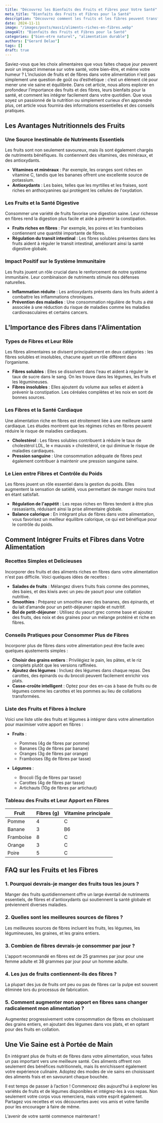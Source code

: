 ```yaml
---
title: "Découvrez les Bienfaits des Fruits et Fibres pour Votre Santé"
meta_title: "Bienfaits des Fruits et Fibres pour la Santé"
description: "Découvrez comment les fruits et les fibres peuvent transformer votre santé. Bienfaits, conseils, et recettes à découvrir dans cet article complet."
date: 2024-11-11
image: "/images/posts/mass1/aliments-riches-en-fibres.webp"
imageAlt: "Bienfaits des Fruits et Fibres pour la Santé"
categories: ["bien-etre naturel", "alimentation durable"]
authors: ["Gerard Delao"]
tags: []
draft: true
---
```


Saviez-vous que les choix alimentaires que vous faites chaque jour peuvent avoir un impact immense sur votre santé, votre bien-être, et même votre humeur ? L’inclusion de fruits et de fibres dans votre alimentation n'est pas simplement une question de goût ou d’esthétique : c’est un élément clé pour mener une vie saine et équilibrée. Dans cet article, nous allons explorer en profondeur l’importance des fruits et des fibres, leurs bienfaits pour la santé, et comment les intégrer facilement dans votre quotidien. Que vous soyez un passionné de la nutrition ou simplement curieux d’en apprendre plus, cet article vous fournira des informations essentielles et des conseils pratiques.

## Les Avantages Nutritionnels des Fruits

### Une Source Inestimable de Nutriments Essentiels

Les fruits sont non seulement savoureux, mais ils sont également chargés de nutriments bénéfiques. Ils contiennent des vitamines, des minéraux, et des antioxydants.

- **Vitamines et minéraux** : Par exemple, les oranges sont riches en vitamine C, tandis que les bananes offrent une excellente source de potassium.
- **Antioxydants** : Les baies, telles que les myrtilles et les fraises, sont riches en anthocyanines qui protègent les cellules de l'oxydation.

### Les Fruits et la Santé Digestive

Consommer une variété de fruits favorise une digestion saine. Leur richesse en fibres rend la digestion plus facile et aide à prévenir la constipation.

- **Fruits riches en fibres** : Par exemple, les poires et les framboises contiennent une quantité importante de fibres.
- **Régulation du transit intestinal** : Les fibres solubles présentes dans les fruits aident à réguler le transit intestinal, améliorant ainsi la santé digestive globale.

### Impact Positif sur le Système Immunitaire

Les fruits jouent un rôle crucial dans le renforcement de notre système immunitaire. Leur combinaison de nutriments stimule nos défenses naturelles.

- **Inflammation réduite** : Les antioxydants présents dans les fruits aident à combattre les inflammations chroniques.
- **Prévention des maladies** : Une consommation régulière de fruits a été associée à une réduction du risque de maladies comme les maladies cardiovasculaires et certains cancers.

## L'Importance des Fibres dans l'Alimentation

### Types de Fibres et Leur Rôle

Les fibres alimentaires se divisent principalement en deux catégories : les fibres solubles et insolubles, chacune ayant un rôle différent dans l’organisme.

- **Fibres solubles** : Elles se dissolvent dans l'eau et aident à réguler le taux de sucre dans le sang. On les trouve dans les légumes, les fruits et les légumineuses.
- **Fibres insolubles** : Elles ajoutent du volume aux selles et aident à prévenir la constipation. Les céréales complètes et les noix en sont de bonnes sources.

### Les Fibres et la Santé Cardiaque

Une alimentation riche en fibres est étroitement liée à une meilleure santé cardiaque. Les études montrent que les régimes riches en fibres peuvent réduire le risque de maladies cardiaques.

- **Cholestérol** : Les fibres solubles contribuent à réduire le taux de cholestérol LDL, le « mauvais » cholestérol, ce qui diminue le risque de maladies cardiaques.
- **Pression sanguine** : Une consommation adéquate de fibres peut également contribuer à maintenir une pression sanguine saine.

### Le Lien entre Fibres et Contrôle du Poids

Les fibres jouent un rôle essentiel dans la gestion du poids. Elles augmentent la sensation de satiété, vous permettant de manger moins tout en étant satisfait.

- **Régulation de l'appétit** : Les repas riches en fibres tendent à être plus rassasiants, réduisant ainsi la prise alimentaire globale.
- **Balance calorique** : En intégrant plus de fibres dans votre alimentation, vous favorisez un meilleur équilibre calorique, ce qui est bénéfique pour le contrôle du poids.

## Comment Intégrer Fruits et Fibres dans Votre Alimentation

### Recettes Simples et Delicieuses

Incorporer des fruits et des aliments riches en fibres dans votre alimentation n'est pas difficile. Voici quelques idées de recettes :

- **Salades de fruits** : Mélangez divers fruits frais comme des pommes, des baies, et des kiwis avec un peu de yaourt pour une collation nutritive.
- **Smoothies** : Préparez un smoothie avec des bananes, des épinards, et du lait d’amande pour un petit-déjeuner rapide et nutritif.
- **Bol de petit-déjeuner** : Utilisez du yaourt grec comme base et ajoutez des fruits, des noix et des graines pour un mélange protéiné et riche en fibres.

### Conseils Pratiques pour Consommer Plus de Fibres

Incorporer plus de fibres dans votre alimentation peut être facile avec quelques ajustements simples :

- **Choisir des grains entiers** : Privilégiez le pain, les pâtes, et le riz complets plutôt que les versions raffinées.
- **Ajoutez des légumes** : Incluez des légumes dans chaque repas. Des carottes, des épinards ou du brocoli peuvent facilement enrichir vos plats.
- **Casse-croûte intelligent** : Optez pour des en-cas à base de fruits ou de légumes comme les carottes et les pommes au lieu de collations transformées.

### Liste des Fruits et Fibres à Inclure

Voici une liste utile des fruits et légumes à intégrer dans votre alimentation pour maximiser votre apport en fibres :

- **Fruits** : 
  - Pommes (4g de fibres par pomme)
  - Bananes (3g de fibres par banane)
  - Oranges (3g de fibres par orange)
  - Framboises (8g de fibres par tasse)

- **Légumes** :
  - Brocoli (5g de fibres par tasse)
  - Carottes (4g de fibres par tasse)
  - Artichauts (10g de fibres par artichaut)

### Tableau des Fruits et Leur Apport en Fibres

| Fruit         | Fibres (g) | Vitamine principale |
|---------------|------------|---------------------|
| Pomme         | 4          | C                   |
| Banane        | 3          | B6                  |
| Framboise     | 8          | C                   |
| Orange        | 3          | C                   |
| Poire         | 5          | C                   |

## FAQ sur les Fruits et les Fibres

### 1. Pourquoi devrais-je manger des fruits tous les jours ?
Manger des fruits quotidiennement offre un large éventail de nutriments essentiels, de fibres et d'antioxydants qui soutiennent la santé globale et préviennent diverses maladies.

### 2. Quelles sont les meilleures sources de fibres ?
Les meilleures sources de fibres incluent les fruits, les légumes, les légumineuses, les graines, et les grains entiers.

### 3. Combien de fibres devrais-je consommer par jour ?
L'apport recommandé en fibres est de 25 grammes par jour pour une femme adulte et 38 grammes par jour pour un homme adulte.

### 4. Les jus de fruits contiennent-ils des fibres ?
La plupart des jus de fruits ont peu ou pas de fibres car la pulpe est souvent éliminée lors du processus de fabrication.

### 5. Comment augmenter mon apport en fibres sans changer radicalement mon alimentation ?
Augmentez progressivement votre consommation de fibres en choisissant des grains entiers, en ajoutant des légumes dans vos plats, et en optant pour des fruits en collation.

## Une Vie Saine est à Portée de Main

En intégrant plus de fruits et de fibres dans votre alimentation, vous faites un pas important vers une meilleure santé. Ces aliments offrent non seulement des bénéfices nutritionnels, mais ils enrichissent également votre expérience culinaire. Adoptez des modes de vie sains en choisissant des aliments frais et en savourant chaque bouchée. 

Il est temps de passer à l’action ! Commencez dès aujourd’hui à explorer les variétés de fruits et de légumes disponibles et intégrez-les à vos repas. Non seulement votre corps vous remerciera, mais votre esprit également. Partagez vos recettes et vos découvertes avec vos amis et votre famille pour les encourager à faire de même. 

L’avenir de votre santé commence maintenant !

